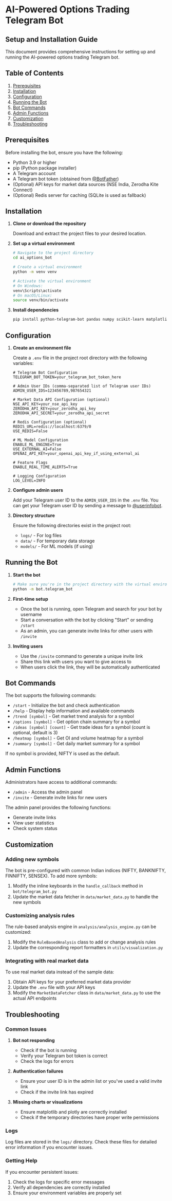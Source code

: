 # AI-Powered Options Trading Telegram Bot

## Setup and Installation Guide

This document provides comprehensive instructions for setting up and running the AI-powered options trading Telegram bot.

## Table of Contents

1. [Prerequisites](#prerequisites)
2. [Installation](#installation)
3. [Configuration](#configuration)
4. [Running the Bot](#running-the-bot)
5. [Bot Commands](#bot-commands)
6. [Admin Functions](#admin-functions)
7. [Customization](#customization)
8. [Troubleshooting](#troubleshooting)

## Prerequisites

Before installing the bot, ensure you have the following:

- Python 3.9 or higher
- pip (Python package installer)
- A Telegram account
- A Telegram bot token (obtained from [@BotFather](https://t.me/BotFather))
- (Optional) API keys for market data sources (NSE India, Zerodha Kite Connect)
- (Optional) Redis server for caching (SQLite is used as fallback)

## Installation

1. **Clone or download the repository**

   Download and extract the project files to your desired location.

2. **Set up a virtual environment**

   ```bash
   # Navigate to the project directory
   cd ai_options_bot

   # Create a virtual environment
   python -m venv venv

   # Activate the virtual environment
   # On Windows:
   venv\Scripts\activate
   # On macOS/Linux:
   source venv/bin/activate
   ```

3. **Install dependencies**

   ```bash
   pip install python-telegram-bot pandas numpy scikit-learn matplotlib plotly redis python-dotenv
   ```

## Configuration

1. **Create an environment file**

   Create a `.env` file in the project root directory with the following variables:

   ```
   # Telegram Bot Configuration
   TELEGRAM_BOT_TOKEN=your_telegram_bot_token_here

   # Admin User IDs (comma-separated list of Telegram user IDs)
   ADMIN_USER_IDS=123456789,987654321

   # Market Data API Configuration (optional)
   NSE_API_KEY=your_nse_api_key
   ZERODHA_API_KEY=your_zerodha_api_key
   ZERODHA_API_SECRET=your_zerodha_api_secret

   # Redis Configuration (optional)
   REDIS_URL=redis://localhost:6379/0
   USE_REDIS=False

   # ML Model Configuration
   ENABLE_ML_ENGINE=True
   USE_EXTERNAL_AI=False
   OPENAI_API_KEY=your_openai_api_key_if_using_external_ai

   # Feature Flags
   ENABLE_REAL_TIME_ALERTS=True

   # Logging Configuration
   LOG_LEVEL=INFO
   ```

2. **Configure admin users**

   Add your Telegram user ID to the `ADMIN_USER_IDS` in the `.env` file. You can get your Telegram user ID by sending a message to [@userinfobot](https://t.me/userinfobot).

3. **Directory structure**

   Ensure the following directories exist in the project root:
   - `logs/` - For log files
   - `data/` - For temporary data storage
   - `models/` - For ML models (if using)

## Running the Bot

1. **Start the bot**

   ```bash
   # Make sure you're in the project directory with the virtual environment activated
   python -m bot.telegram_bot
   ```

2. **First-time setup**

   - Once the bot is running, open Telegram and search for your bot by username
   - Start a conversation with the bot by clicking "Start" or sending `/start`
   - As an admin, you can generate invite links for other users with `/invite`

3. **Inviting users**

   - Use the `/invite` command to generate a unique invite link
   - Share this link with users you want to give access to
   - When users click the link, they will be automatically authenticated

## Bot Commands

The bot supports the following commands:

- `/start` - Initialize the bot and check authentication
- `/help` - Display help information and available commands
- `/trend [symbol]` - Get market trend analysis for a symbol
- `/options [symbol]` - Get option chain summary for a symbol
- `/ideas [symbol] [count]` - Get trade ideas for a symbol (count is optional, default is 3)
- `/heatmap [symbol]` - Get OI and volume heatmap for a symbol
- `/summary [symbol]` - Get daily market summary for a symbol

If no symbol is provided, NIFTY is used as the default.

## Admin Functions

Administrators have access to additional commands:

- `/admin` - Access the admin panel
- `/invite` - Generate invite links for new users

The admin panel provides the following functions:
- Generate invite links
- View user statistics
- Check system status

## Customization

### Adding new symbols

The bot is pre-configured with common Indian indices (NIFTY, BANKNIFTY, FINNIFTY, SENSEX). To add more symbols:

1. Modify the inline keyboards in the `handle_callback` method in `bot/telegram_bot.py`
2. Update the market data fetcher in `data/market_data.py` to handle the new symbols

### Customizing analysis rules

The rule-based analysis engine in `analysis/analysis_engine.py` can be customized:

1. Modify the `RuleBasedAnalysis` class to add or change analysis rules
2. Update the corresponding report formatters in `utils/visualization.py`

### Integrating with real market data

To use real market data instead of the sample data:

1. Obtain API keys for your preferred market data provider
2. Update the `.env` file with your API keys
3. Modify the `MarketDataFetcher` class in `data/market_data.py` to use the actual API endpoints

## Troubleshooting

### Common Issues

1. **Bot not responding**
   - Check if the bot is running
   - Verify your Telegram bot token is correct
   - Check the logs for errors

2. **Authentication failures**
   - Ensure your user ID is in the admin list or you've used a valid invite link
   - Check if the invite link has expired

3. **Missing charts or visualizations**
   - Ensure matplotlib and plotly are correctly installed
   - Check if the temporary directories have proper write permissions

### Logs

Log files are stored in the `logs/` directory. Check these files for detailed error information if you encounter issues.

### Getting Help

If you encounter persistent issues:
1. Check the logs for specific error messages
2. Verify all dependencies are correctly installed
3. Ensure your environment variables are properly set
